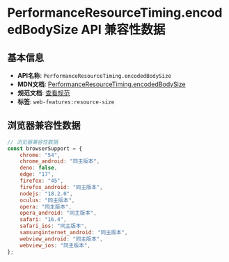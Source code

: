 # PerformanceResourceTiming.encodedBodySize API 兼容性数据

## 基本信息

- **API名称**: `PerformanceResourceTiming.encodedBodySize`
- **MDN文档**: [PerformanceResourceTiming.encodedBodySize](https://developer.mozilla.org/docs/Web/API/PerformanceResourceTiming/encodedBodySize)
- **规范文档**: [查看规范](https://w3c.github.io/resource-timing/#dom-performanceresourcetiming-encodedbodysize)
- **标签**: `web-features:resource-size`

## 浏览器兼容性数据

```javascript
// 浏览器兼容性数据
const browserSupport = {
    chrome: "54",
    chrome_android: "同主版本",
    deno: false,
    edge: "17",
    firefox: "45",
    firefox_android: "同主版本",
    nodejs: "18.2.0",
    oculus: "同主版本",
    opera: "同主版本",
    opera_android: "同主版本",
    safari: "16.4",
    safari_ios: "同主版本",
    samsunginternet_android: "同主版本",
    webview_android: "同主版本",
    webview_ios: "同主版本",
};

```

